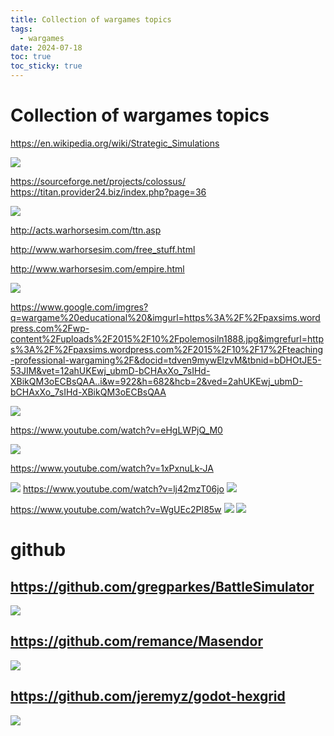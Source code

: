 ```yaml
---
title: Collection of wargames topics
tags:
  - wargames
date: 2024-07-18
toc: true
toc_sticky: true
---
```


# Collection of wargames topics 

https://en.wikipedia.org/wiki/Strategic_Simulations


![](../_asset/2024-07-18-wargames_image_1.jpg)

<https://sourceforge.net/projects/colossus/>
<https://titan.provider24.biz/index.php?page=36>


![](../_asset/2024-07-18-wargames_image_2.jpg)


http://acts.warhorsesim.com/ttn.asp

http://www.warhorsesim.com/free_stuff.html

http://www.warhorsesim.com/empire.html

![](../_asset/2024-07-18-wargames_image_3.jpg)

https://www.google.com/imgres?q=wargame%20educational%20&imgurl=https%3A%2F%2Fpaxsims.wordpress.com%2Fwp-content%2Fuploads%2F2015%2F10%2Fpolemosiln1888.jpg&imgrefurl=https%3A%2F%2Fpaxsims.wordpress.com%2F2015%2F10%2F17%2Fteaching-professional-wargaming%2F&docid=tdven9mywElzvM&tbnid=bDHOtJE5-53JIM&vet=12ahUKEwj_ubmD-bCHAxXo_7sIHd-XBikQM3oECBsQAA..i&w=922&h=682&hcb=2&ved=2ahUKEwj_ubmD-bCHAxXo_7sIHd-XBikQM3oECBsQAA

![](../_asset/2024-07-18-wargames_image_4.jpg)



https://www.youtube.com/watch?v=eHgLWPjQ_M0

![](../_asset/2024-07-18-wargames_image_5.jpg)

https://www.youtube.com/watch?v=1xPxnuLk-JA 

![](../_asset/2024-07-18-wargames_image_6.jpg)
https://www.youtube.com/watch?v=lj42mzT06jo
![](../_asset/2024-07-18-wargames_image_7.jpg)

https://www.youtube.com/watch?v=WgUEc2PI85w
![](../_asset/2024-07-18-wargames_image_8.jpg)
![](../_asset/2024-07-18-wargames_image_9.jpg)
# github

## https://github.com/gregparkes/BattleSimulator

![](../_asset/2024-07-18-wargames_image_10.jpg)

## https://github.com/remance/Masendor

![](../_asset/2024-07-18-wargames_image_11.jpg)

## https://github.com/jeremyz/godot-hexgrid

![](../_asset/2024-07-18-wargames_image_12.jpg)